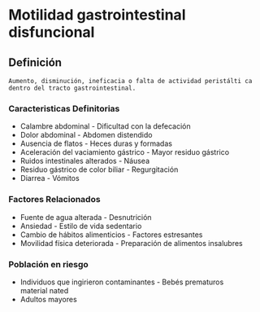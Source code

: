 # Motilidad gastrointestinal disfuncional
## Definición
	Aumento, disminución, ineficacia o falta de actividad peristálti ca dentro del tracto gastrointestinal.

### Caracteristicas Definitorias
- Calambre abdominal  - Dificultad con la 
defecación  
- Dolor abdominal  - Abdomen distendido  
- Ausencia de flatos  - Heces duras y 
formadas  
- Aceleración del vaciamiento 
gástrico  - Mayor residuo gástrico  
- Ruidos intestinales alterados  - Náusea  
- Residuo gástrico de color biliar  - Regurgitación  
- Diarrea  - Vómitos

### Factores Relacionados
- Fuente de agua alterada  - Desnutrición  
- Ansiedad  - Estilo de vida sedentario  
- Cambio de hábitos alimenticios  - Factores estresantes  
- Movilidad física deteriorada  - Preparación de alimentos 
insalubres

### Población en riesgo
- Individuos que ingirieron contaminantes  - Bebés prematuros  
material nated   
- Adultos mayores

